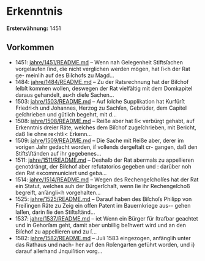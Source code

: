 # Erkenntnis

**Ersterwähnung:** 1451

## Vorkommen
- 1451: [jahre/1451/README.md](../jahre/1451/README.md) – Wenn nah Gelegenheit Stiftsſachen vorgelaufen ſind,
die nicht verglichen werden mögen, hat ſi<h der Rat ge-
meinlih auf des Biſchofs zu Magd...
- 1484: [jahre/1484/README.md](../jahre/1484/README.md) – Zu der Ratsrechnung hat der Biſchof ſelbſt kommen
wollen, deswegen der Rat vielfältig mit dem Domkapitel
daraus gehandelt, au<h dieſe Sachen...
- 1503: [jahre/1503/README.md](../jahre/1503/README.md) – Auf ſolche Supplikation hat Kurfürſt
Friedri<h und Johannes, Herzog zu Sachſen, Gebrüder,
dem Capitel geſchrieben und gütlich begehrt, mit d...
- 1508: [jahre/1508/README.md](../jahre/1508/README.md) – Reiße
aber hat ſi< verbürgt gehabt, auf Erkenntnis dreier Räte,
welches dem Biſchof zugeſchrieben, mit Bericht, daß ſie
ohne re<htli< Erkenn...
- 1509: [jahre/1509/README.md](../jahre/1509/README.md) – Die Sache mit Reiße aber, derer im
vorigen Jahr gedacht worden, iſ vollends dergeſtalt cr-
gangen, daß den Stifts\ſtänden auf ihr gegebenes...
- 1511: [jahre/1511/README.md](../jahre/1511/README.md) – Deshalb der Rat abermals zu appellieren
genotdrängt, der Biſchof aber refutatorios gegeben und :
darüber noh den Rat excommuniciert und geba...
- 1514: [jahre/1514/README.md](../jahre/1514/README.md) – Wegen des Rechengeſchoſſes hat der Rat ein Statut,
welches auh der Bürgerſchaſt, wenn ſie ihr Rechengeſchoß
begreift, anſängli<h vorgehalten...
- 1525: [jahre/1525/README.md](../jahre/1525/README.md) – Darauf haben des Biſchoſs Philipp von Freiſingen
Räte zu Zeig ein offen Patent im Bauernkriege aus--
gehen laſſen, darin ſie den Stiſtsſtänd...
- 1537: [jahre/1537/README.md](../jahre/1537/README.md) – iet Wenn ein Bürger für ſtrafbar geachtet und in
Gehorſam geht, damit aber unbillig beſhwert wird und
an den Biſchof zu appellieren und zu ſ...
- 1582: [jahre/1582/README.md](../jahre/1582/README.md) – Juli
1583 eingezogen, anfänglih unter das Rathaus und nach-
her auf den Roſengarten geführt worden, und i} darauf
allerhand Jnquiſition vorg...
